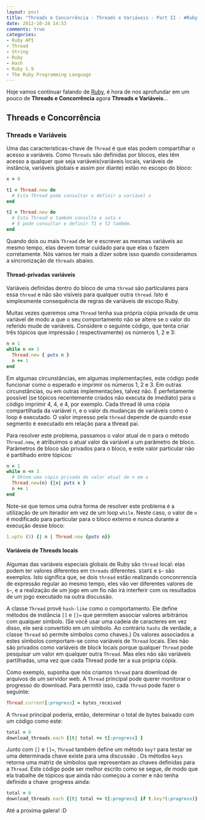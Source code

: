 ```yaml
---
layout: post
title: "Threads e Concorrência - Threads e Variáveis - Part II - #Ruby 1.9"
date: 2012-10-28 14:53
comments: true
categories:
- Ruby API
- Thread
- String
- Ruby
- Hash
- Ruby 1.9
- The Ruby Programming Language
---
```

<!--more-->
Hoje vamos continuar falando de [Ruby](http://www.ruby-doc.org/core-1.9.3/), é hora de nos aprofundar em um pouco de **Threads e Concorrência** agora **Threads e Variáveis**...

## Threads e Concorrência

### Threads e Variáveis

Uma das características-chave de `Thread` é que elas podem compartilhar o acesso a variáveis. Como `Threads` são definidas
por blocos, eles têm acesso a qualquer que seja variáveis ​​(variáveis ​​locais, variáveis ​​de instância, variáveis ​​globais e
 assim por diante) estão no escopo do bloco:

``` ruby Thread e Variavel
x = 0

t1 = Thread.new do
  # Esta Thread pode consultar e definir a variável x
end

t2 = Thread.new do
  # Esta Thread e também consulta e seta x
  # E pode consultar e definir T1 e T2 também.
end
```

Quando dois ou mais `Thread` de ler e escrever as mesmas variáveis ao mesmo tempo, elas devem tomar cuidado para que elas o
fazem corretamente. Nós vamos ter mais a dizer sobre isso quando consideramos a sincronização de `threads` abaixo.

#### Thread-privadas variáveis

Variáveis ​​definidas dentro do bloco de uma `thread` são particulares para essa `thread` e não são visíveis para qualquer
outra `thread`. Isto é simplesmente consequência de regras de variáveis de escopo ​​Ruby.

Muitas vezes queremos uma `Thread` tenha sua própria cópia privada de uma variável de modo a que o seu comportamento não se
altere se o valor do referido mude de variáveis. Considere o seguinte código, que tenta criar três tópicos que impressão (
respectivamente) os números 1, 2 e 3:

``` ruby Threads Privadas
n = 1
while n <= 3
  Thread.new { puts n }
  n += 1
end
```

Em algumas circunstâncias, em algumas implementações, este código pode funcionar como o esperado e imprimir os números 1, 2 e
3. Em outras circunstâncias, ou em outras implementações, talvez não. É perfeitamente possível (se tópicos recentemente
criados não executa de imediato) para o código imprimir 4, 4, e 4, por exemplo. Cada thread lê uma cópia compartilhada da
variável n, e o valor ds mudanças de variáveis ​​como o loop é executado. O valor impresso pela `thread` depende de quando esse
segmento é executado em relação para a thread pai.

Para resolver este problema, passamos o valor atual de n para o método `Thread.new`, e atribuimos o atual valor da variável a
um parâmetro de bloco. Parâmetros de bloco são privados para o bloco, e este valor particular não é partilhado entre tópicos:

``` ruby Threads Privadas
n = 1
while n <= 3
  # Obtem uma cópia privada do valor atual de n em x
  Thread.new(n) {|x| puts x }
  n += 1
end
```

Note-se que temos uma outra forma de resolver este problema é a utilização de um iterador em vez de um loop `while`. Neste
caso, o valor de `n` é modificado para particular para o bloco externo e nunca durante a execução desse bloco:

```ruby Thread Privada com Interator
1.upto (3) {| n | Thread.new {puts n}}
```


#### Variáveis ​​de Threads locais

Algumas das variáveis especiais globais de Ruby são `thread` local: elas podem ter valores diferentes em `threads` diferentes.
`$SAFE` e `$~` são exemplos. Isto significa que, se dois `thread` estão realizando conconrrencia de expressão regular ao mesmo
tempo, eles vão ver diferentes valores de `$~`, e a realização de um jogo em um fio não irá interferir com os resultados de
um jogo executado na outra discussão.

A classe `Thread` provê `hash-like` como o comportamento. Ele define métodos de instância `[]` e `[]=` que permitem associar
valores arbitrários com qualquer símbolo. (Se você usar uma cadeia de caracteres em vez disso, ele será convertido em um
símbolo. Ao contrário `hashs` de verdade, a classe `Thread` só permite símbolos como chaves.) Os valores associados a estes
símbolos comportam-se como variáveis ​​de `Thread` locais. Eles não são privados como variáveis de block ​​locais porque qualquer
`Thread` pode pesquisar um valor em qualquer outra `Thread`. Mas eles não são variáveis partilhadas, uma vez que cada Thread
pode ter a sua própria cópia.

Como exemplo, suponha que nós criamos `thread` para download de arquivos de um servidor web. A `Thread` principal pode querer
monitorar o progresso do download. Para permitir isso, cada `Thread` pode fazer o seguinte:

```ruby Thread de progresso
Thread.current[:progress] = bytes_received
```

A `Thread` principal poderia, então, determinar o total de bytes baixado com um código como este:

```ruby Thread de progresso
total = 0
download_threads.each {|t| total += t[:progress] }
```

Junto com `[]` e `[]=`, `Thread` também define um método `key?` para testar se uma determinada chave existe para uma discussão
. Os métodos `keys` retorna uma matriz de símbolos que representam as chaves definidas para a `Thread`. Este código pode ser
melhor escrito como se segue, de modo que ela trabalhe de tópicos que ainda não começou a correr e não tenha definido a chave
:progress ainda:

```ruby Thread de progresso
total = 0
download_threads.each {|t| total += t[:progress] if t.key?(:progress)}
```

Até a proxima galera! :D